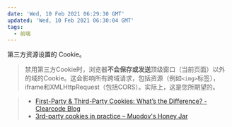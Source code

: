 ```yaml
---
date: 'Wed, 10 Feb 2021 06:29:30 GMT'
updated: 'Wed, 10 Feb 2021 06:30:04 GMT'
tags:
  - 前端
---
```


第三方资源设置的 Cookie。

> 禁用第三方Cookie时，浏览器**不会保存或发送**顶级窗口（当前页面）以外的域的Cookie。这会影响所有跨域请求，包括资源（例如`<img>`标签），iframe和XMLHttpRequest（包括CORS）。实际上，这是您所期望的。

> - [First-Party & Third-Party Cookies: What’s the Difference? - Clearcode Blog](https://clearcode.cc/blog/difference-between-first-party-third-party-cookies/)
> - [3rd-party cookies in practice – Muodov's Honey Jar](https://blog.zok.pw/web/2015/10/21/3rd-party-cookies-in-practice/)
